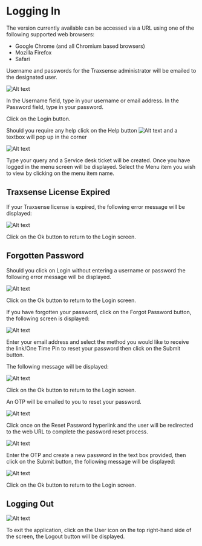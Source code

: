 # Logging In

The version currently available can be accessed via a URL using one of the following supported web browsers:

- Google Chrome (and all Chromium based browsers)
- Mozilla Firefox
- Safari

Username and passwords for the Traxsense administrator will be emailed to the designated user.

![Alt text](../assets/images/loggingInOut/Traxsense-Login-Screen.png)

In the Username field, type in your username or email address.
In the Password field, type in your password.

Click on the Login button.

Should you require any help click on the Help button ![Alt text](../assets/images/loggingInOut/Traxsense-Help-Icon.png) and a textbox will pop up in the corner

![Alt text](../assets/images/loggingInOut/Traxsense-Help-Dialogue.png)

Type your query and a Service desk ticket will be created.
Once you have logged in the menu screen will be displayed.
Select the Menu item you wish to view by clicking on the menu item name.

## Traxsense License Expired

If your Traxsense license is expired, the following error message will be displayed:

![Alt text](../assets/images/loggingInOut/Traxsense-License-Expired.png)

Click on the Ok button to return to the Login screen.

## Forgotten Password

Should you click on Login without entering a username or password the following error message will be displayed.

![Alt text](../assets/images/loggingInOut/Traxsense-incorrect-login-oops.png)

Click on the Ok button to return to the Login screen.

If you have forgotten your password, click on the Forgot Password button, the following screen is displayed:

![Alt text](../assets/images/loggingInOut/Traxsense-Forgot-Password.png)

Enter your email address and select the method you would like to receive the link/One Time Pin to reset your password then click on the Submit button.

The following message will be displayed:

![Alt text](../assets/images/loggingInOut/Traxsense-Password-Reset-Succeed.png)

Click on the Ok button to return to the Login screen.

An OTP will be emailed to you to reset your password.

![Alt text](../assets/images/loggingInOut/Traxsense-Password-Reset-Code.png)

Click once on the Reset Password hyperlink and the user will be redirected to the web URL to complete the password reset process.

![Alt text](../assets/images/loggingInOut/Traxsense-Reset-Password-New-Password.png)

Enter the OTP and create a new password in the text box provided, then click on the Submit button, the following message will be displayed:

![Alt text](../assets/images/loggingInOut/Traxsense-Reset-Password-Succeed.png)

Click on the Ok button to return to the Login screen.

## Logging Out

![Alt text](../assets/images/loggingInOut/Traxsense-Logout.png)

To exit the application, click on the User icon on the top right-hand side of the screen, the Logout button will be displayed.
